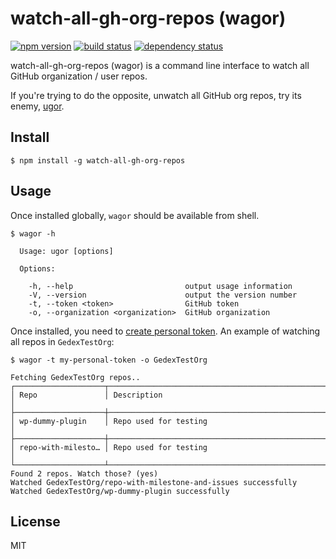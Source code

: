 watch-all-gh-org-repos (wagor)
==============================

[![npm version](https://img.shields.io/npm/v/watch-all-gh-org-repos.svg?style=flat)](https://www.npmjs.com/package/watch-all-gh-org-repos)
[![build status](https://api.travis-ci.org/gedex/watch-all-gh-org-repos.svg)](http://travis-ci.org/gedex/watch-all-gh-org-repos)
[![dependency status](https://david-dm.org/gedex/watch-all-gh-org-repos.svg)](https://david-dm.org/gedex/watch-all-gh-org-repos)

watch-all-gh-org-repos (wagor) is a command line interface to watch all GitHub
organization / user repos.

If you're trying to do the opposite, unwatch all GitHub org repos, try its
enemy, [ugor](https://github.com/gedex/unwatch-gh-org-repos).

## Install

```
$ npm install -g watch-all-gh-org-repos
```

## Usage

Once installed globally, `wagor` should be available from shell.

```
$ wagor -h

  Usage: ugor [options]

  Options:

    -h, --help                         output usage information
    -V, --version                      output the version number
    -t, --token <token>                GitHub token
    -o, --organization <organization>  GitHub organization
```

Once installed, you need to [create personal token](https://help.github.com/articles/creating-an-access-token-for-command-line-use/). An example of watching all repos in `GedexTestOrg`:

```
$ wagor -t my-personal-token -o GedexTestOrg

Fetching GedexTestOrg repos..
┌────────────────────┬────────────────────────────────────────────────────────────┐
│ Repo               │ Description                                                │
├────────────────────┼────────────────────────────────────────────────────────────┤
│ wp-dummy-plugin    │ Repo used for testing                                      │
├────────────────────┼────────────────────────────────────────────────────────────┤
│ repo-with-milesto… │ Repo used for testing                                      │
└────────────────────┴────────────────────────────────────────────────────────────┘
Found 2 repos. Watch those? (yes)
Watched GedexTestOrg/repo-with-milestone-and-issues successfully
Watched GedexTestOrg/wp-dummy-plugin successfully
```

## License

MIT
